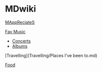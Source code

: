 # MDwiki

[MAppReciateS](index.md)

[Fav Music]()

  * [Concerts](music/music.md)
  * [Albums](music/albums.md)

[Travelling](Travelling/Places I've been to.md)

[Food](food/Food.md)


<script src="https://polyfill.io/v3/polyfill.min.js?features=es6"></script>
<script id="MathJax-script" async src="https://cdn.jsdelivr.net/npm/mathjax@3/es5/tex-mml-chtml.js"></script>

